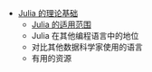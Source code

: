 - [Julia 的理论基础](rationale/README.md)
    * [Julia 的适用范围](rationale/scope.md)
    * Julia 在其他编程语言中的地位
    * 对比其他数据科学家使用的语言
    * 有用的资源